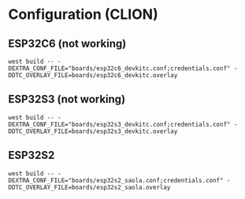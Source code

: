 # Configuration (CLION)
## ESP32C6 (not working)
`west build -- -DEXTRA_CONF_FILE="boards/esp32c6_devkitc.conf;credentials.conf" -DDTC_OVERLAY_FILE=boards/esp32c6_devkitc.overlay`

## ESP32S3 (not working)
`west build -- -DEXTRA_CONF_FILE="boards/esp32s3_devkitc.conf;credentials.conf" -DDTC_OVERLAY_FILE=boards/esp32s3_devkitc.overlay`

## ESP32S2
`west build -- -DEXTRA_CONF_FILE="boards/esp32s2_saola.conf;credentials.conf" -DDTC_OVERLAY_FILE=boards/esp32s2_saola.overlay`

